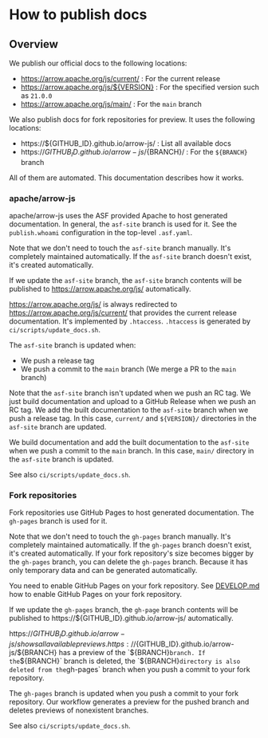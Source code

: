 <!--
  Licensed to the Apache Software Foundation (ASF) under one
  or more contributor license agreements.  See the NOTICE file
  distributed with this work for additional information
  regarding copyright ownership.  The ASF licenses this file
  to you under the Apache License, Version 2.0 (the
  "License"); you may not use this file except in compliance
  with the License.  You may obtain a copy of the License at

    http://www.apache.org/licenses/LICENSE-2.0

  Unless required by applicable law or agreed to in writing,
  software distributed under the License is distributed on an
  "AS IS" BASIS, WITHOUT WARRANTIES OR CONDITIONS OF ANY
  KIND, either express or implied.  See the License for the
  specific language governing permissions and limitations
  under the License.
-->

# How to publish docs

## Overview

We publish our official docs to the following locations:

* https://arrow.apache.org/js/current/ : For the current release
* https://arrow.apache.org/js/${VERSION} : For the specified version such as `21.0.0`
* https://arrow.apache.org/js/main/ : For the `main` branch

We also publish docs for fork repositories for preview. It uses the
following locations:

* https://${GITHUB_ID}.github.io/arrow-js/ : List all available docs
* https://${GITHUB_ID}.github.io/arrow-js/${BRANCH}/ : For the `${BRANCH}` branch

All of them are automated. This documentation describes how it works.

### apache/arrow-js

apache/arrow-js uses the ASF provided Apache to host generated
documentation. In general, the `asf-site` branch is used for it. See
the `publish.whoami` configuration in the top-level `.asf.yaml`.

Note that we don't need to touch the `asf-site` branch manually. It's
completely maintained automatically. If the `asf-site` branch doesn't
exist, it's created automatically.

If we update the `asf-site` branch, the `asf-site` branch contents
will be published to https://arrow.apache.org/js/ automatically.

https://arrow.apache.org/js/ is always redirected to
https://arrow.apache.org/js/current/ that provides the current release
documentation. It's implemented by `.htaccess`. `.htaccess` is
generated by `ci/scripts/update_docs.sh`.

The `asf-site` branch is updated when:

* We push a release tag
* We push a commit to the `main` branch (We merge a PR to the `main` branch)

Note that the `asf-site` branch isn't updated when we push an RC
tag. We just build documentation and upload to a GitHub Release when
we push an RC tag. We add the built documentation to the `asf-site`
branch when we push a release tag. In this case, `current/` and
`${VERSION}/` directories in the `asf-site` branch are updated.

We build documentation and add the built documentation to the
`asf-site` when we push a commit to the `main` branch. In this case,
`main/` directory in the `asf-site` branch is updated.

See also `ci/scripts/update_docs.sh`.

### Fork repositories

Fork repositories use GitHub Pages to host generated
documentation. The `gh-pages` branch is used for it.

Note that we don't need to touch the `gh-pages` branch manually. It's
completely maintained automatically. If the `gh-pages` branch doesn't
exist, it's created automatically. If your fork repository's size
becomes bigger by the `gh-pages` branch, you can delete the `gh-pages`
branch. Because it has only temporary data and can be generated
automatically.

You need to enable GitHub Pages on your fork repository. See
[DEVELOP.md](../../DEVELOP.md#how-to-preview-documentation-on-your-fork-repository) how to enable GitHub Pages on your fork repository.

If we update the `gh-pages` branch, the `gh-page` branch contents will
be published to https://${GITHUB_ID}.github.io/arrow-js/
automatically.

https://${GITHUB_ID}.github.io/arrow-js/ shows all available
previews. https://${GITHUB_ID}.github.io/arrow-js/${BRANCH} has a
preview of the `${BRANCH}` branch. If the `${BRANCH}` branch is
deleted, the `${BRANCH}` directory is also deleted from the `gh-pages`
branch when you push a commit to your fork repository.

The `gh-pages` branch is updated when you push a commit to your fork
repository. Our workflow generates a preview for the pushed branch and
deletes previews of nonexistent branches.

See also `ci/scripts/update_docs.sh`.

